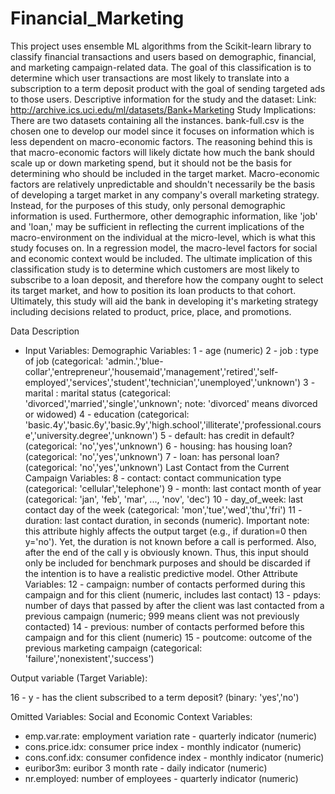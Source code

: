 # Financial_Marketing
This project uses ensemble ML algorithms from the Scikit-learn library to classify financial transactions and users based on demographic, financial, and marketing campaign-related data. The goal of this classification is to determine which user transactions are most likely to translate into a subscription to a term deposit product with the goal of sending targeted ads to those users.
Descriptive information for the study and the dataset:
Link: http://archive.ics.uci.edu/ml/datasets/Bank+Marketing 
Study Implications: There are two datasets containing all the instances. bank-full.csv is the chosen one to develop our model since it focuses on information which is less dependent on macro-economic factors. The reasoning behind this is that macro-economic factors will likely dictate how much the bank should scale up or down marketing spend, but it should not be the basis for determining who should be included in the target market. Macro-economic factors are relatively unpredictable and shouldn't necessarily be the basis of developing a target market in any company's overall marketing strategy. Instead, for the purposes of this study, only personal demographic information is used. Furthermore, other demographic information, like 'job' and 'loan,' may be sufficient in reflecting the current implications of the macro-environment on the individual at the micro-level, which is what this study focuses on. In a regression model, the macro-level factors for social and economic context would be included. The ultimate implication of this classification study is to determine which customers are most likely to subscribe to a loan deposit, and therefore how the company ought to select its target market, and how to position its loan products to that cohort. Ultimately, this study will aid the bank in developing it's marketing strategy including decisions related to product, price, place, and promotions. 

Data Description
- Input Variables:
Demographic Variables:
1 - age (numeric)
2 - job : type of job (categorical: 'admin.','blue- collar','entrepreneur','housemaid','management','retired','self-employed','services','student','technician','unemployed','unknown') 
3 - marital : marital status (categorical: 'divorced','married','single','unknown'; note: 'divorced' means divorced or widowed) 
4 - education (categorical: 'basic.4y','basic.6y','basic.9y','high.school','illiterate','professional.course','university.degree','unknown') 
5 - default: has credit in default? (categorical: 'no','yes','unknown') 
6 - housing: has housing loan? (categorical: 'no','yes','unknown') 
7 - loan: has personal loan? (categorical: 'no','yes','unknown') 
Last Contact from the Current Campaign Variables:
8 - contact: contact communication type (categorical: 'cellular','telephone')
9 - month: last contact month of year (categorical: 'jan', 'feb', 'mar', ..., 'nov', 'dec')
10 - day_of_week: last contact day of the week (categorical: 'mon','tue','wed','thu','fri')
11 - duration: last contact duration, in seconds (numeric). Important note: this attribute highly affects the output target (e.g., if duration=0 then y='no'). Yet, the duration is not known before a call is performed. Also, after the end of the call y is obviously known. Thus, this input should only be included for benchmark purposes and should be discarded if the intention is to have a realistic predictive model.
Other Attribute Variables:
12 - campaign: number of contacts performed during this campaign and for this client (numeric, includes last contact) 
13 - pdays: number of days that passed by after the client was last contacted from a previous campaign (numeric; 999 means client was not previously contacted) 
14 - previous: number of contacts performed before this campaign and for this client (numeric)
15 - poutcome: outcome of the previous marketing campaign (categorical: 'failure','nonexistent','success')

Output variable (Target Variable):

16 - y - has the client subscribed to a term deposit? (binary: 'yes','no') 

Omitted Variables:
Social and Economic Context Variables:
- emp.var.rate: employment variation rate - quarterly indicator (numeric) 
- cons.price.idx: consumer price index - monthly indicator (numeric) 
- cons.conf.idx: consumer confidence index - monthly indicator (numeric) 
- euribor3m: euribor 3 month rate - daily indicator (numeric) 
- nr.employed: number of employees - quarterly indicator (numeric) 
